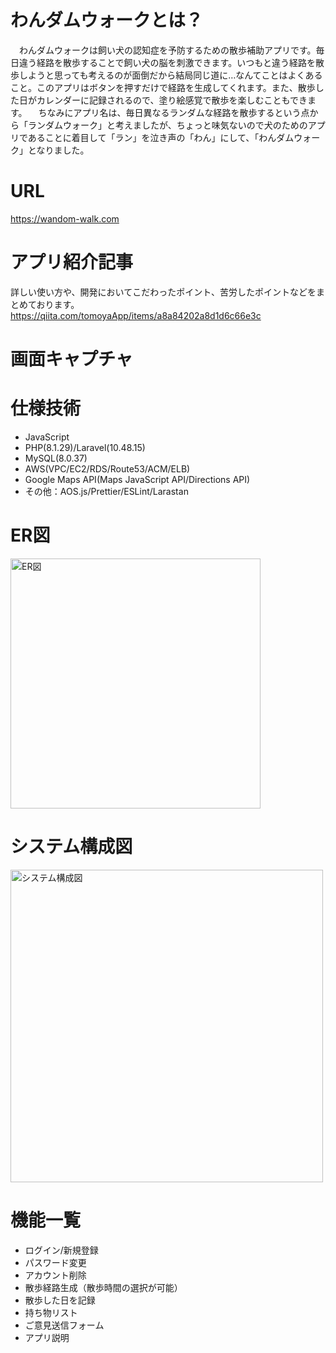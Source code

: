 # わんダムウォークとは？
　わんダムウォークは飼い犬の認知症を予防するための散歩補助アプリです。毎日違う経路を散歩することで飼い犬の脳を刺激できます。いつもと違う経路を散歩しようと思っても考えるのが面倒だから結局同じ道に…なんてことはよくあること。このアプリはボタンを押すだけで経路を生成してくれます。また、散歩した日がカレンダーに記録されるので、塗り絵感覚で散歩を楽しむこともできます。
　ちなみにアプリ名は、毎日異なるランダムな経路を散歩するという点から「ランダムウォーク」と考えましたが、ちょっと味気ないので犬のためのアプリであることに着目して「ラン」を泣き声の「わん」にして、「わんダムウォーク」となりました。
# URL
https://wandom-walk.com

# アプリ紹介記事
詳しい使い方や、開発においてこだわったポイント、苦労したポイントなどをまとめております。
https://qiita.com/tomoyaApp/items/a8a84202a8d1d6c66e3c

# 画面キャプチャ

# 仕様技術
- JavaScript
- PHP(8.1.29)/Laravel(10.48.15)
- MySQL(8.0.37)
- AWS(VPC/EC2/RDS/Route53/ACM/ELB)
- Google Maps API(Maps JavaScript API/Directions API)
- その他：AOS.js/Prettier/ESLint/Larastan
# ER図
<img width="400" alt="ER図" src="https://github.com/user-attachments/assets/bf5d35e4-fa69-43eb-922b-14ab614f0adc">

# システム構成図
<img width="500" alt="システム構成図" src="https://github.com/user-attachments/assets/1f2ab734-92b5-41b6-b675-d9c011418e15">

# 機能一覧
- ログイン/新規登録
- パスワード変更
- アカウント削除
- 散歩経路生成（散歩時間の選択が可能）
- 散歩した日を記録
- 持ち物リスト
- ご意見送信フォーム
- アプリ説明
